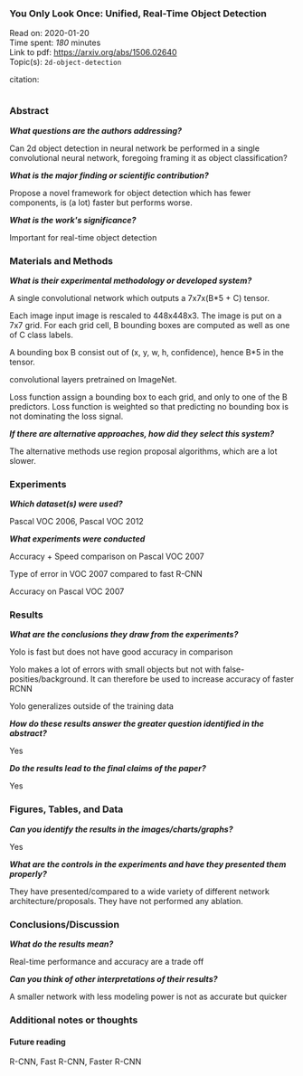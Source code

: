 <!--
{"title": "You Only Look Once: Unified, Real-Time Object Detection", "url": "https://arxiv.org/abs/1506.02640", "topics": "2d-object-detection", "date": "2020-01-20", "estimated_minutes": "180"}
-->
### You Only Look Once: Unified, Real-Time Object Detection

Read on: 2020-01-20  
Time spent: *180* minutes  
Link to pdf: https://arxiv.org/abs/1506.02640  
Topic(s): `2d-object-detection`

citation:
```

```

### Abstract

__*What questions are the authors addressing?*__

Can 2d object detection in neural network be performed in a single convolutional neural network, foregoing framing it as object classification?

__*What is the major finding or scientific contribution?*__

Propose a novel framework for object detection which has fewer components, is (a lot) faster but performs worse.

__*What is the work's significance?*__

Important for real-time object detection

### Materials and Methods

__*What is their experimental methodology or developed system?*__

A single convolutional network which outputs a 7x7x(B*5 + C) tensor.

Each image input image is rescaled to 448x448x3. The image is put on a 7x7 grid.
For each grid cell, B bounding boxes are computed as well as one of C class labels.

A bounding box B consist out of (x, y, w, h, confidence), hence B*5 in the tensor.

convolutional layers pretrained on ImageNet.

Loss function assign a bounding box to each grid, and only to one of the B predictors. Loss function is weighted so that predicting no bounding box is not dominating the loss signal.

__*If there are alternative approaches, how did they select this system?*__

The alternative methods use region proposal algorithms, which are a lot slower.

### Experiments

__*Which dataset(s) were used?*__

Pascal VOC 2006, Pascal VOC 2012

__*What experiments were conducted*__

Accuracy + Speed comparison on Pascal VOC 2007

Type of error in VOC 2007 compared to fast R-CNN

Accuracy on Pascal VOC 2007

### Results

__*What are the conclusions they draw from the experiments?*__

Yolo is fast but does not have good accuracy in comparison

Yolo makes a lot of errors with small objects but not with false-posities/background. It can therefore be used to increase accuracy of faster RCNN

Yolo generalizes outside of the training data


__*How do these results answer the greater question identified in the abstract?*__

Yes

__*Do the results lead to the final claims of the paper?*__

Yes

### Figures, Tables, and Data

__*Can you identify the results in the images/charts/graphs?*__

Yes

__*What are the controls in the experiments and have they presented them properly?*__

They have presented/compared to a wide variety of different network architecture/proposals. They have not performed any ablation.

### Conclusions/Discussion

__*What do the results mean?*__

Real-time performance and accuracy are a trade off

__*Can you think of other interpretations of their results?*__

A smaller network with less modeling power is not as accurate but quicker

### Additional notes or thoughts

#### Future reading

R-CNN, Fast R-CNN, Faster R-CNN
